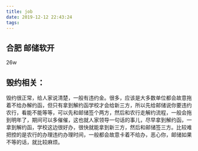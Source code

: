 ```yaml
---
title: job
date: 2019-12-12 22:43:24
tags:
---
```

<!--more-->
## 合肥 邮储软开
 26w

## 毁约相关：
毁约很正常，给人家说清楚，一般有违约金。很多，应该是大多数单位都会故意拖着不给办解约函，但只有拿到解约函学校才会给新三方，所以先给邮储说你要违约农行，看能不能等等，可以先和邮储签个两方，然后和农行走解约流程，一般会拖到明年了，期间可以多催催，这也就人家领导一句话的事儿，尽早拿到解约函，一拿到解约函，学校这边很好办，很快就能拿到新三方，然后和邮储签三方。比较难把控的是农行的办理违约办理时间，一般都会故意卡着不给办，恶心你，邮储如果不等的话，就比较麻烦。

